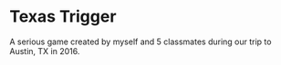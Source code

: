 # Texas Trigger
A serious game created by myself and 5 classmates during our trip to Austin, TX in 2016.
